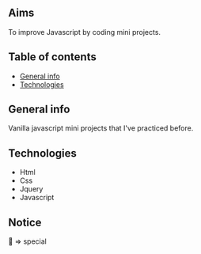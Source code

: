 ## Aims

To improve Javascript by coding mini projects.

## Table of contents

- [General info](#general-info)
- [Technologies](#technologies)

## General info

Vanilla javascript mini projects that I've practiced before.

## Technologies

- Html
- Css
- Jquery
- Javascript

## Notice

🤩 => special 

